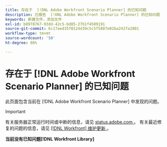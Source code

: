 ```yaml
---
title: 存在于  [!DNL Adobe Workfront Scenario Planner] 的已知问题
description: 已报告  [!DNL Adobe Workfront Scenario Planner] 的已知问题
keywords: 新建文件，添加文件
exl-id: b8978767-93dd-42c5-bd85-27b1f4509191
source-git-commit: 6c17aed35f0124d39c5c5f5807e02ba242fa2801
workflow-type: tm+mt
source-wordcount: '50'
ht-degree: 86%

---
```


# 存在于 [!DNL Adobe Workfront Scenario Planner] 的已知问题

此页面包含当前在 [!DNL Adobe Workfront Scenario Planner] 中发现的问题。

>[!IMPORTANT]
>
>有关服务器正常运行时间或中断的信息，请见 [status.adobe.com ](https://status.adobe.com)。 有关最近修复的问题的信息，请见 [[!DNL Workfront]  维护更新 ](../maintenance/current-updates.md)。

**当前没有已知问题[!DNL Workfront Library]**
<!--


-->

